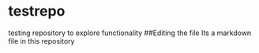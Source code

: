 # testrepo
testing repository to explore functionality
##Editing the file
Its a markdown file in this repository
